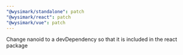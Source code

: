 ```yaml
---
"@wysimark/standalone": patch
"@wysimark/react": patch
"@wysimark/vue": patch
---
```


Change nanoid to a devDependency so that it is included in the react package
